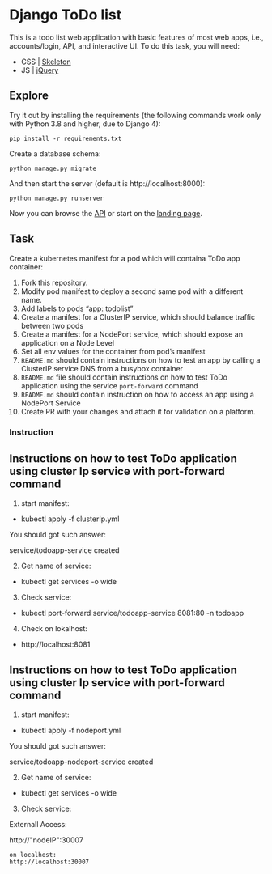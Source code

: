 # Django ToDo list

This is a todo list web application with basic features of most web apps, i.e., accounts/login, API, and interactive UI. To do this task, you will need:

- CSS | [Skeleton](http://getskeleton.com/)
- JS  | [jQuery](https://jquery.com/)

## Explore

Try it out by installing the requirements (the following commands work only with Python 3.8 and higher, due to Django 4):

```
pip install -r requirements.txt
```

Create a database schema:

```
python manage.py migrate
```

And then start the server (default is http://localhost:8000):

```
python manage.py runserver
```

Now you can browse the [API](http://localhost:8000/api/) or start on the [landing page](http://localhost:8000/).

## Task

Create a kubernetes manifest for a pod which will containa ToDo app container:

1. Fork this repository.
1. Modify pod manifest to deploy a second same pod with a different name.
1. Add labels to pods “app: todolist”
1. Create a manifest for a ClusterIP service, which should balance traffic between two pods
1. Create a manifest for a NodePort service, which should expose an application on a Node Level
1. Set all env values for the container from pod’s manifest
1. `README.md` should contain instructions on how to test an app by calling a ClusterIP service DNS from a busybox container
1. `README.md` file should contain instructions on how to test ToDo application using the service `port-forward` command
1. `README.md` should contain instruction on how to access an app using a NodePort Service
1. Create PR with your changes and attach it for validation on a platform.





### Instruction

## Instructions on how to test ToDo application using cluster Ip service with port-forward command

1. start manifest:

 - kubectl apply -f clusterIp.yml

You should got such answer: 

service/todoapp-service created


2. Get name of service:

- kubectl get services -o wide

3. Check service:

- kubectl port-forward service/todoapp-service 8081:80 -n todoapp

4. Check on lokalhost:

- http://localhost:8081



## Instructions on how to test ToDo application using cluster Ip service with port-forward command

1. start manifest:

- kubectl apply -f nodeport.yml

You should got such answer: 

service/todoapp-nodeport-service created

2. Get name of service:

- kubectl get services -o wide

3. Check service:

Externall Access:

http://"nodeIP":30007
```
on localhost:
http://localhost:30007 
